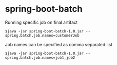 # spring-boot-batch




Running specific job on final artifact 


`$java -jar spring-boot-batch-1.0.jar --spring.batch.job.names=customerJob`


Job names can be specified as comma separated list


`$java -jar spring-boot-batch-1.0.jar --spring.batch.job.names=job1,job2`


